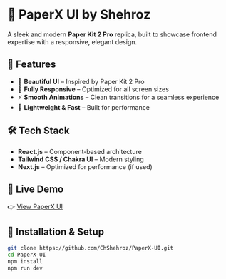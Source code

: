 # 🚀 PaperX UI by Shehroz  

A sleek and modern **Paper Kit 2 Pro** replica, built to showcase frontend expertise with a responsive, elegant design.  

## 🌟 Features  
- 🎨 **Beautiful UI** – Inspired by Paper Kit 2 Pro  
- 📱 **Fully Responsive** – Optimized for all screen sizes  
- ⚡ **Smooth Animations** – Clean transitions for a seamless experience  
- 🎯 **Lightweight & Fast** – Built for performance  

## 🛠️ Tech Stack  
- **React.js** – Component-based architecture  
- **Tailwind CSS / Chakra UI** – Modern styling  
- **Next.js** – Optimized for performance (if used)  

## 🔗 Live Demo  
👉 [View PaperX UI](https://project-1-brown-one.vercel.app/)  

## 📌 Installation & Setup  

```bash
git clone https://github.com/ChShehroz/PaperX-UI.git  
cd PaperX-UI  
npm install  
npm run dev  
